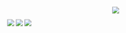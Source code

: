 <p align="center"> 
<img src="https://i.ibb.co/7yCGBWd/20200221-135337-picsay.jpg">
</p>

![](https://img.shields.io/badge/python-3.8.0-green#center)      ![](https://img.shields.io/badge/PHP-7.4.2-blue)     ![](https://img.shields.io/badge/python-2.7.17-orange)
